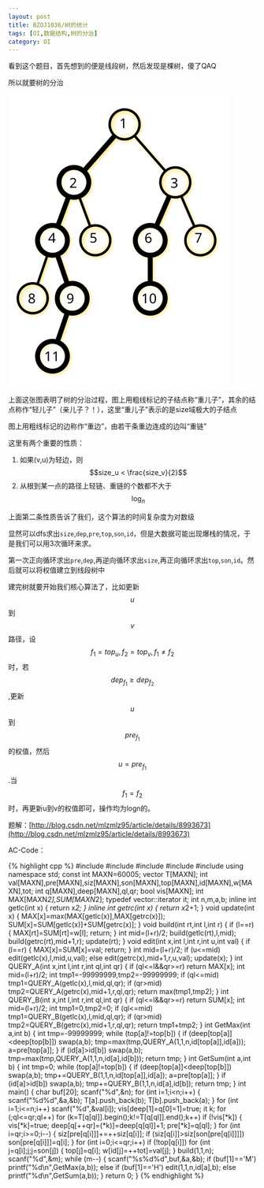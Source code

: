 ```yaml
---
layout: post
title: BZOJ1036/树的统计
tags: [OI,数据结构,树的分治]
category: OI
---
```


看到这个题目，首先想到的便是线段树，然后发现是棵树，傻了QAQ

所以就要树的分治

![](/images/oi/bzoj/bzoj1036_pic1.svg)

上面这张图表明了树的分治过程，图上用粗线标记的子结点称“重儿子”，其余的结点称作“轻儿子”（亲儿子？！），这里“重儿子”表示的是size域极大的子结点

图上用粗线标记的边称作“重边”，由若干条重边连成的边叫“重链”

这里有两个重要的性质：

1. 如果(v,u)为轻边，则$$size_u < \frac{size_v}{2}$$
2. 从根到某一点的路径上轻链、重链的个数都不大于$$\log_n$$

上面第二条性质告诉了我们，这个算法的时间复杂度为对数级

显然可以dfs求出`size`,`dep`,`pre`,`top`,`son`,`id`，但是大数据可能出现爆栈的情况，于是我们可以用3次循环来求。

第一次正向循环求出`pre`,`dep`,再逆向循环求出`size`,再正向循环求出`top`,`son`,`id`。然后就可以将权值建立到线段树中

建完树就要开始我们核心算法了，比如更新$$u$$到$$v$$路径，设$$f_1=top_u,f_2=top_v,f_1\neq f_2$$时，若$$dep_{f_1}\ge dep_{f_2}$$,更新$$u$$到$$pre_{f_1}$$的权值，然后$$u=pre_{f_1}$$.当$$f_1=f_2$$时，再更新u到v的权值即可，操作均为logn的。

题解：[http://blog.csdn.net/mlzmlz95/article/details/8993673](http://blog.csdn.net/mlzmlz95/article/details/8993673)

AC-Code：

{% highlight cpp %}
#include <iostream>
#include <cstdio>
#include <cstring>
#include <algorithm>
#include <vector>
using namespace std;
const int MAXN=60005;
vector<int> T[MAXN];
int val[MAXN],pre[MAXN],siz[MAXN],son[MAXN],top[MAXN],id[MAXN],w[MAXN],tot;
int q[MAXN],deep[MAXN],ql,qr;
bool vis[MAXN];
int MAX[MAXN*2],SUM[MAXN*2];
typedef vector<int>::iterator it;
int n,m,a,b;
inline int getlc(int x)
{
    return x*2;
}
inline int getrc(int x)
{
    return x*2+1;
}
void update(int x)
{
    MAX[x]=max(MAX[getlc(x)],MAX[getrc(x)]);
    SUM[x]=SUM[getlc(x)]+SUM[getrc(x)];
}
void build(int rt,int l,int r)
{
    if (l==r)
    {
        MAX[rt]=SUM[rt]=w[l];
        return;
    }
    int mid=(l+r)/2;
    build(getlc(rt),l,mid);
    build(getrc(rt),mid+1,r);
    update(rt);
}
void edit(int x,int l,int r,int u,int val)
{
    if (l==r)
    {
        MAX[x]=SUM[x]=val;
        return;
    }
    int mid=(l+r)/2;
    if (u<=mid)
        edit(getlc(x),l,mid,u,val);
    else
        edit(getrc(x),mid+1,r,u,val);
    update(x);
}
int QUERY_A(int x,int l,int r,int ql,int qr)
{
    if (ql<=l&&qr>=r)
        return MAX[x];
    int mid=(l+r)/2;
    int tmp1=-99999999,tmp2=-99999999;
    if (ql<=mid)
        tmp1=QUERY_A(getlc(x),l,mid,ql,qr);
    if (qr>mid)
        tmp2=QUERY_A(getrc(x),mid+1,r,ql,qr);
    return max(tmp1,tmp2);
}
int QUERY_B(int x,int l,int r,int ql,int qr)
{
    if (ql<=l&&qr>=r)
        return SUM[x];
    int mid=(l+r)/2;
    int tmp1=0,tmp2=0;
    if (ql<=mid)
        tmp1=QUERY_B(getlc(x),l,mid,ql,qr);
    if (qr>mid)
        tmp2=QUERY_B(getrc(x),mid+1,r,ql,qr);
    return tmp1+tmp2;
}
int GetMax(int a,int b)
{
    int tmp=-99999999;
    while (top[a]!=top[b])
    {
        if (deep[top[a]]<deep[top[b]])
            swap(a,b);
        tmp=max(tmp,QUERY_A(1,1,n,id[top[a]],id[a]));
        a=pre[top[a]];
    }
    if (id[a]>id[b])
        swap(a,b);
    tmp=max(tmp,QUERY_A(1,1,n,id[a],id[b]));
    return tmp;
}
int GetSum(int a,int b)
{
    int tmp=0;
    while (top[a]!=top[b])
    {
        if (deep[top[a]]<deep[top[b]])
            swap(a,b);
        tmp+=QUERY_B(1,1,n,id[top[a]],id[a]);
        a=pre[top[a]];
    }
    if (id[a]>id[b])
        swap(a,b);
    tmp+=QUERY_B(1,1,n,id[a],id[b]);
    return tmp;
}
int main()
{
    char buf[20];
    scanf("%d",&n);
    for (int i=1;i<n;i++)
    {
        scanf("%d%d",&a,&b);
        T[a].push_back(b);
        T[b].push_back(a);
    }
    for (int i=1;i<=n;i++)
        scanf("%d",&val[i]);
    vis[deep[1]=q[0]=1]=true;
    it k;
    for (;ql<=qr;ql++)
        for (k=T[q[ql]].begin();k!=T[q[ql]].end();k++)
            if (!vis[*k])
            {
                vis[*k]=true;
                deep[q[++qr]=(*k)]=deep[q[ql]]+1;
                pre[*k]=q[ql];
            }
    for (int i=qr;i>=0;i--)
    {
        siz[pre[q[i]]]+=++siz[q[i]];
        if (siz[q[i]]>siz[son[pre[q[i]]]])
            son[pre[q[i]]]=q[i];
    }
    for (int i=0;i<=qr;i++)
        if (!top[q[i]])
            for (int j=q[i];j;j=son[j])
            {
                top[j]=q[i];
                w[id[j]=++tot]=val[j];
            }
	build(1,1,n);
    scanf("%d",&m);
    while (m--)
    {
        scanf("%s%d%d",buf,&a,&b);
        if (buf[1]=='M')
            printf("%d\n",GetMax(a,b));
        else if (buf[1]=='H')
            edit(1,1,n,id[a],b);
        else
            printf("%d\n",GetSum(a,b));
    }
    return 0;
}
{% endhighlight %}
